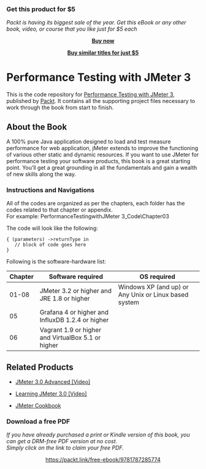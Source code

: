 
### Get this product for $5

<i>Packt is having its biggest sale of the year. Get this eBook or any other book, video, or course that you like just for $5 each</i>


<b><p align='center'>[Buy now](https://packt.link/9781782165842)</p></b>


<b><p align='center'>[Buy similar titles for just $5](https://subscription.packtpub.com/search)</p></b>


# Performance Testing with JMeter 3
This is the code repository for [Performance Testing with JMeter 3](https://www.packtpub.com/web-development/performance-testing-jmeter-3-third-edition?utm_source=github&utm_medium=repository&utm_campaign=9781787285774), published by [Packt](https://www.packtpub.com/). It contains all the supporting project files necessary to work through the book from start to finish.
## About the Book
A 100% pure Java application designed to load and test measure performance for web application, jMeter extends to improve the functioning of various other static and dynamic resources. If you want to use JMeter for performance testing your software products, this book is a great starting point. You’ll get a great grounding in all the fundamentals and gain a wealth of new skills along the way.
### Instructions and Navigations
All of the codes are organized as per the chapters, each folder has the codes related to that chapter or appendix.                   
For example:  PerformanceTestingwithJMeter 3_Code\Chapter03



The code will look like the following:
```
{ (parameters) ->returnType in 
   // block of code goes here 
}
```

Following is the software-hardware list:

| Chapter       | Software required                                 | OS required 
| ------------- | -------------                                     | -------------
| 01-08         | JMeter 3.2 or higher and JRE 1.8 or higher        | Windows XP (and up) or Any Unix or Linux based system
| 05            | Grafana 4 or higher and InfluxDB 1.2.4 or higher                 
| 06            | Vagrant 1.9 or higher and VirtualBox 5.1 or higher        
              


## Related Products
 
  
* [JMeter 3.0 Advanced [Video]](https://www.packtpub.com/networking-and-servers/jmeter-30-advanced-video?utm_source=github&utm_medium=repository&utm_campaign=9781787289673)
  
  
* [Learning JMeter 3.0 [Video]](https://www.packtpub.com/web-development/learning-jmeter-30-video?utm_source=github&utm_medium=repository&utm_campaign=9781787281486)
  
  
* [JMeter Cookbook](https://www.packtpub.com/application-development/jmeter-cookbook?utm_source=github&utm_medium=repository&utm_campaign=9781783988280)
 
### Download a free PDF

 <i>If you have already purchased a print or Kindle version of this book, you can get a DRM-free PDF version at no cost.<br>Simply click on the link to claim your free PDF.</i>
<p align="center"> <a href="https://packt.link/free-ebook/9781787285774">https://packt.link/free-ebook/9781787285774 </a> </p>
